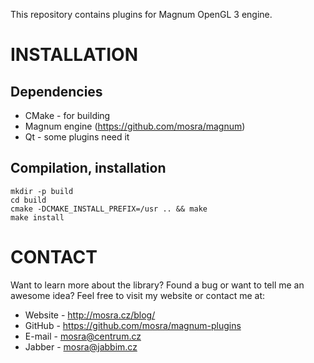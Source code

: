 This repository contains plugins for Magnum OpenGL 3 engine.

INSTALLATION
============

Dependencies
------------

 * CMake    - for building
 * Magnum engine (https://github.com/mosra/magnum)
 * Qt       - some plugins need it

Compilation, installation
-------------------------

    mkdir -p build
    cd build
    cmake -DCMAKE_INSTALL_PREFIX=/usr .. && make
    make install

CONTACT
=======

Want to learn more about the library? Found a bug or want to tell me an
awesome idea? Feel free to visit my website or contact me at:

 * Website - http://mosra.cz/blog/
 * GitHub - https://github.com/mosra/magnum-plugins
 * E-mail - mosra@centrum.cz
 * Jabber - mosra@jabbim.cz
